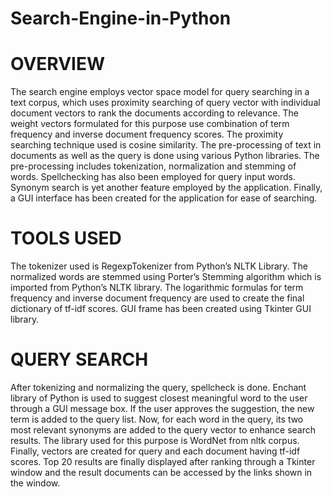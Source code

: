 # Search-Engine-in-Python

# OVERVIEW
The search engine employs vector space model for query searching in a text corpus, which uses proximity searching of query vector with individual document vectors to rank the documents according to relevance. The weight vectors formulated for this purpose use combination of term frequency and inverse document frequency scores. The proximity searching technique used is cosine similarity. The pre-processing of text in documents as well as the query is done using various Python libraries. The pre-processing includes tokenization, normalization and stemming of words. Spellchecking has also been employed for query input words. Synonym search is yet another feature employed by the application. Finally, a GUI interface has been created for the application for ease of searching.

# TOOLS USED
The tokenizer used is RegexpTokenizer from Python’s NLTK Library. The normalized words are stemmed using Porter’s Stemming algorithm which is imported from Python’s NLTK library. The logarithmic formulas for term frequency and inverse document frequency are used to create the final dictionary of tf-idf scores. GUI frame has been created using Tkinter GUI library.

# QUERY SEARCH
After tokenizing and normalizing the query, spellcheck is done. Enchant library of Python is used to suggest closest meaningful word to the user through a GUI message box. If the user approves the suggestion, the new term is added to the query list. Now, for each word in the query, its two most relevant synonyms are added to the query vector to enhance search results. The library used for this purpose is WordNet from nltk corpus. Finally, vectors are created for query and each document having tf-idf scores. Top 20 results are finally displayed after ranking through a Tkinter window and the result documents can be accessed by the links shown in the window.
